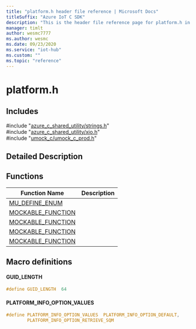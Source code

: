 ```yaml
---                             
title: "platform.h header file reference | Microsoft Docs" 
titleSuffix: "Azure IoT C SDK"            
description: "This is the header file reference page for platform.h in the Azure IoT C SDK. This SDK is used with Azure IoT Hub and Azure IoT Hub Device Provisioning Service"            
manager: timlt                 
author: wesmc7777              
ms.author: wesmc               
ms.date: 09/23/2020                    
ms.service: "iot-hub"             
ms.custom: ""                
ms.topic: "reference"        
---                            
```


# platform.h 

## Includes

\#include "[azure_c_shared_utility/strings.h](strings-h.md)"  
\#include "[azure_c_shared_utility/xio.h](xio-h.md)"  
\#include "[umock_c/umock_c_prod.h](umock-c-prod-h.md)"  

## Detailed Description

## Functions

Function Name                  | Description                                
--------------------------------|---------------------------------------------
[MU_DEFINE_ENUM](./platform-h/mu-define-enum.md)            | 
[MOCKABLE_FUNCTION](./platform-h/mockable-function.md)            | 
[MOCKABLE_FUNCTION](./platform-h/mockable-function.md)            | 
[MOCKABLE_FUNCTION](./platform-h/mockable-function.md)            | 
[MOCKABLE_FUNCTION](./platform-h/mockable-function.md)            | 

## Macro definitions

#### GUID_LENGTH

```C
#define GUID_LENGTH  64 
```

#### PLATFORM_INFO_OPTION_VALUES

```C
#define PLATFORM_INFO_OPTION_VALUES  PLATFORM_INFO_OPTION_DEFAULT,         \
        PLATFORM_INFO_OPTION_RETRIEVE_SQM 
```

